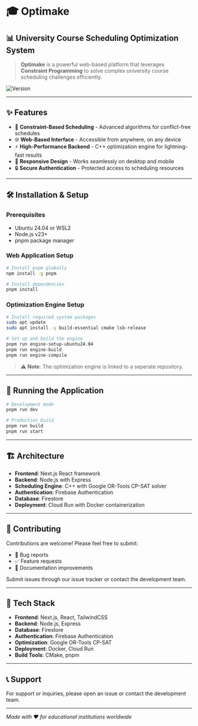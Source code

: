 # 🎓 Optimake

## 📊 University Course Scheduling Optimization System

> **Optimake** is a powerful web-based platform that leverages **Constraint Programming** to solve complex university course scheduling challenges efficiently.

![Version](https://img.shields.io/badge/status-active-success.svg)

---

## ✨ Features

- 🧩 **Constraint-Based Scheduling** - Advanced algorithms for conflict-free schedules
- 🌐 **Web-Based Interface** - Accessible from anywhere, on any device
- ⚡ **High-Performance Backend** - C++ optimization engine for lightning-fast results
- 📱 **Responsive Design** - Works seamlessly on desktop and mobile
- 🔒 **Secure Authentication** - Protected access to scheduling resources

---

## 🛠️ Installation & Setup

### Prerequisites

- Ubuntu 24.04 or WSL2
- Node.js v23+
- pnpm package manager

### Web Application Setup

```bash
# Install pnpm globally
npm install -g pnpm

# Install dependencies
pnpm install
```

### Optimization Engine Setup

```bash
# Install required system packages
sudo apt update
sudo apt install -y build-essential cmake lsb-release

# Set up and build the engine
pnpm run engine-setup-ubuntu24.04
pnpm run engine-build
pnpm run engine-compile
```

> ⚠️ **Note**: The optimization engine is linked to a seperate repository.

---

## 🚀 Running the Application

```bash
# Development mode
pnpm run dev

# Production build
pnpm run build
pnpm run start
```

---

## 🏗️ Architecture

- **Frontend**: Next.js React framework
- **Backend**: Node.js with Express
- **Scheduling Engine**: C++ with Google OR-Tools CP-SAT solver
- **Authentication**: Firebase Authentication
- **Database**: Firestore
- **Deployment**: Cloud Run with Docker containerization

---

## 🤝 Contributing

Contributions are welcome! Please feel free to submit:

- 🐛 Bug reports
- ✅ Feature requests
- 📝 Documentation improvements

Submit issues through our issue tracker or contact the development team.

---

## 🔧 Tech Stack

- **Frontend**: Next.js, React, TailwindCSS
- **Backend**: Node.js, Express
- **Database**: Firestore
- **Authentication**: Firebase Authentication
- **Optimization**: Google OR-Tools CP-SAT
- **Deployment**: Docker, Cloud Run
- **Build Tools**: CMake, pnpm

---

## 📞 Support

For support or inquiries, please open an issue or contact the development team.

---

_Made with ❤️ for educational institutions worldwide_

